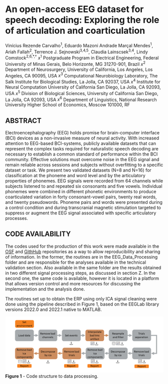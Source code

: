 # An open-access EEG dataset for speech decoding: Exploring the role of articulation and coarticulation


Vinícius Rezende Carvalho<sup>1</sup>, Eduardo Mazoni Andrade Marçal Mendes<sup>1</sup>, Ariah Fallah<sup>2</sup>, Terrence J. Sejnowski<sup>3,4,5</sup>, Claudia Lainscsek<sup>3,4</sup>, Lindy Comstock<sup>2,6,*,$\dag$</sup>
$x^{1}$ Postgraduate Program in Electrical Engineering, Federal University of Minas Gerais, Belo Horizonte, MG 31270-901, Brazil
$x^{2}$ Department of Neurosurgery, University of California, Los Angeles, Los Angeles, CA 90095, USA
$x^{3}$ Computational Neurobiology Laboratory, The Salk Institute for Biological Studies, La Jolla, CA 92037, USA
$x^{4}$ Institute for Neural Computation University of California San Diego, La Jolla, CA 92093, USA
$x^{5}$ Division of Biological Sciences, University of California San Diego, La Jolla, CA 92093, USA
$x^{6}$ Department of Linguistics, National Research University Higher School of Economics, Moscow 101000, RF


## ABSTRACT

Electroencephalography (EEG) holds promise for brain-computer interface (BCI) devices as a non-invasive measure of neural activity. With increased attention to EEG-based BCI-systems, publicly available datasets that can represent the complex tasks required for naturalistic speech decoding are necessary to establish a common standard of performance within the BCI community. Effective solutions must overcome noise in the EEG signal and remain reliable across sessions and subjects without overfitting to a specific dataset or task. We present two validated datasets (N=8 and N=16) for classification at the phoneme and word level and by the articulatory properties of phonemes. EEG signals were recorded from 64 channels while subjects listened to and repeated six consonants and five vowels. Individual phonemes were combined in different phonetic environments to produce coarticulated variation in forty consonant-vowel pairs, twenty real words, and twenty pseudowords. Phoneme pairs and words were presented during a control condition and during transcranial magnetic stimulation targeted to suppress or augment the EEG signal associated with specific articulatory processes.

## CODE AVAILABILITY

The codes used for the production of this work were made available in the [OSF](https://osf.io/e82p9/) and [GithHub](https://github.com/mcjpedro/speech_decoding) repositories as a way to allow reproducibility and sharing of information. In the former, the routines are in the EEG_Data_Processing folder and are responsible for the analyses available in the technical validation section. Also available in the same folder are the results obtained in two different signal processing steps, as discussed in section Z. In the second one, the same code is available, however it is located in a platform that allows version control and more resources for discussing the implementation and the analysis done. 

The routines set up to obtain the ERP using only ICA signal cleaning were done using the pipeline described in Figure 1, based on the EEGLab library versions 2022.0 and 2022.1 native to MATLAB.

![alt text](https://github.com/mcjpedro/speech_decoding/blob/main/code_structure.png?raw=true)
**Figure 1** - Code structure to data processing.
